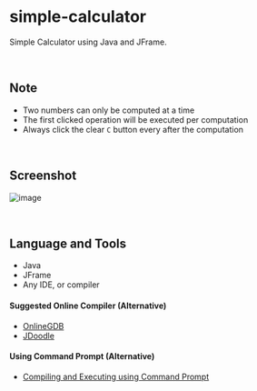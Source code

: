 # simple-calculator

Simple Calculator using Java and JFrame.

<br>

## Note

- Two numbers can only be computed at a time
- The first clicked operation will be executed per computation
- Always click the clear `C` button every after the computation

<br>

## Screenshot

![image](https://user-images.githubusercontent.com/84888155/124604480-8eaf0a80-de9d-11eb-9bf0-daa40167519c.png)

<br>

## Language and Tools

- Java
- JFrame
- Any IDE, or compiler

#### Suggested Online Compiler (Alternative)

- <a href="https://www.onlinegdb.com">OnlineGDB</a>
- <a href="https://www.jdoodle.com">JDoodle</a>

#### Using Command Prompt (Alternative)

- <a href="https://github.com/rynrsts/simple-calculator/blob/main/command-prompt.md">Compiling and Executing using Command Prompt</a>
